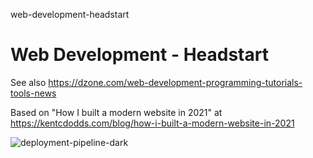 web-development-headstart
# Web Development - Headstart

See also https://dzone.com/web-development-programming-tutorials-tools-news

Based on "How I built a modern website in 2021" at https://kentcdodds.com/blog/how-i-built-a-modern-website-in-2021

![deployment-pipeline-dark](https://user-images.githubusercontent.com/12828104/141270873-e3873095-632d-4f36-a066-43116eeecf89.png)
